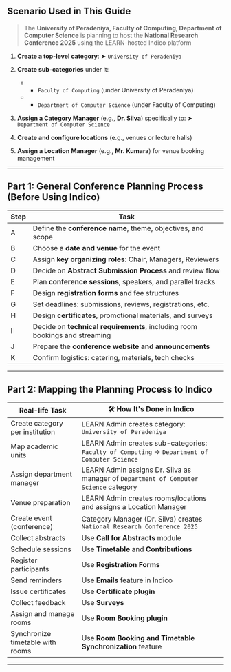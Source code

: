 
## **Scenario Used in This Guide**

> The **University of Peradeniya, Faculty of Computing, Department of Computer Science** is planning to host the **National Research Conference 2025** using the LEARN-hosted Indico platform

1. **Create a top-level category**:
   ➤ `University of Peradeniya`

2. **Create sub-categories** under it:

    * - `Faculty of Computing` (under University of Peradeniya)
    * - `Department of Computer Science` (under Faculty of Computing)

3. **Assign a Category Manager** (e.g., **Dr. Silva**) specifically to:
   ➤ `Department of Computer Science`

4. **Create and configure locations** (e.g., venues or lecture halls)

5. **Assign a Location Manager** (e.g., **Mr. Kumara**) for venue booking management


---

## **Part 1: General Conference Planning Process (Before Using Indico)**

| Step | Task                                                                        |
| ---- | --------------------------------------------------------------------------- |
| A    | Define the **conference name**, theme, objectives, and scope                |
| B    | Choose a **date and venue** for the event                                   |
| C    | Assign **key organizing roles**: Chair, Managers, Reviewers                 |
| D    | Decide on **Abstract Submission Process** and review flow                   |
| E    | Plan **conference sessions**, speakers, and parallel tracks                 |
| F    | Design **registration forms** and fee structures                            |
| G    | Set deadlines: submissions, reviews, registrations, etc.                    |
| H    | Design **certificates**, promotional materials, and surveys                 |
| I    | Decide on **technical requirements**, including room bookings and streaming |
| J    | Prepare the **conference website and announcements**                        |
| K    | Confirm logistics: catering, materials, tech checks                         |

---

## **Part 2: Mapping the Planning Process to Indico**

|  Real-life Task                | 🛠️ How It's Done in Indico                                                                   |
| -------------------------------- | --------------------------------------------------------------------------------------------- |
| Create category per institution  | LEARN Admin creates category: `University of Peradeniya`                                      |
| Map academic units               | LEARN Admin creates sub-categories: `Faculty of Computing` → `Department of Computer Science` |
| Assign department manager        | LEARN Admin assigns Dr. Silva as manager of `Department of Computer Science` category         |
| Venue preparation                | LEARN Admin creates rooms/locations and assigns a Location Manager                            |
| Create event (conference)        | Category Manager (Dr. Silva) creates `National Research Conference 2025`                      |
| Collect abstracts                | Use **Call for Abstracts** module                                                             |
| Schedule sessions                | Use **Timetable** and **Contributions**                                                       |
| Register participants            | Use **Registration Forms**                                                                    |
| Send reminders                   | Use **Emails** feature in Indico                                                              |
| Issue certificates               | Use **Certificate plugin**                                                                    |
| Collect feedback                 | Use **Surveys**                                                                               |
| Assign and manage rooms          | Use **Room Booking plugin**                                                                   |
| Synchronize timetable with rooms | Use **Room Booking and Timetable Synchronization** feature                                    |

---

